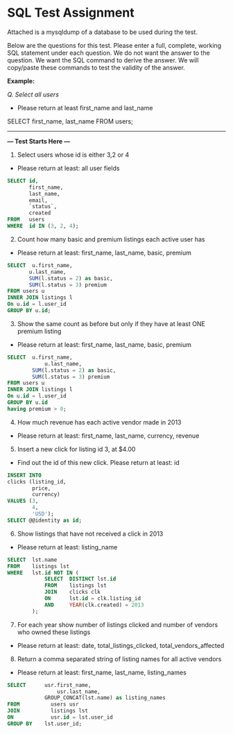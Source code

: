 # SQL Test Assignment

Attached is a mysqldump of a database to be used during the test.

Below are the questions for this test. Please enter a full, complete, working SQL statement under each question. We do not want the answer to the question. We want the SQL command to derive the answer. We will copy/paste these commands to test the validity of the answer.

**Example:**

_Q. Select all users_

- Please return at least first_name and last_name

SELECT first_name, last_name FROM users;


------

**— Test Starts Here —**

1. Select users whose id is either 3,2 or 4
- Please return at least: all user fields
 ``` SQL
 SELECT id,
        first_name, 
        last_name, 
        email, 
        `status`, 
        created 
 FROM	users
 WHERE	id IN (3, 2, 4);
 ```

2. Count how many basic and premium listings each active user has
- Please return at least: first_name, last_name, basic, premium
 ``` SQL
SELECT  u.first_name, 
        u.last_name, 
        SUM(l.status = 2) as basic, 
        SUM(l.status = 3) premium
FROM users u
INNER JOIN listings l
On u.id = l.user_id
GROUP BY u.id;
 ```

3. Show the same count as before but only if they have at least ONE premium listing
- Please return at least: first_name, last_name, basic, premium
```SQL
SELECT	u.first_name, 
		    u.last_name, 
        SUM(l.status = 2) as basic, 
        SUM(l.status = 3) premium
FROM users u
INNER JOIN listings l
On u.id = l.user_id
GROUP BY u.id
having premium > 0;
```

4. How much revenue has each active vendor made in 2013
- Please return at least: first_name, last_name, currency, revenue



5. Insert a new click for listing id 3, at $4.00
- Find out the id of this new click. Please return at least: id
```SQL
INSERT INTO 
clicks (listing_id, 
        price, 
        currency) 
VALUES (3, 
        4, 
        'USD');
SELECT @@identity as id;
```

6. Show listings that have not received a click in 2013
- Please return at least: listing_name
```SQL
SELECT	lst.name 
FROM	listings lst 
WHERE	lst.id NOT IN (
            SELECT	DISTINCT lst.id
            FROM	listings lst
            JOIN	clicks clk
            ON		lst.id = clk.listing_id
            AND		YEAR(clk.created) = 2013
		);
```

7. For each year show number of listings clicked and number of vendors who owned these listings
- Please return at least: date, total_listings_clicked, total_vendors_affected


8. Return a comma separated string of listing names for all active vendors
- Please return at least: first_name, last_name, listing_names
```SQL
SELECT		usr.first_name, 
			    usr.last_name, 
        	GROUP_CONCAT(lst.name) as listing_names
FROM		  users usr
JOIN 		  listings lst
ON 			  usr.id = lst.user_id
GROUP BY	lst.user_id;
```
